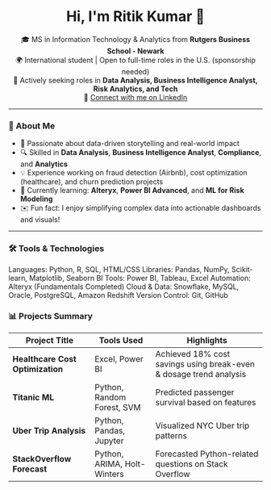 <h1 align="center">Hi, I'm Ritik Kumar 👋</h1>

<p align="center">
🎓 MS in Information Technology & Analytics from <strong>Rutgers Business School - Newark</strong><br>
🌍 International student | Open to full-time roles in the U.S. (sponsorship needed)<br>
💼 Actively seeking roles in <strong>Data Analysis, Business Intelligence Analyst, Risk Analytics, and Tech</strong><br>
🔗 <a href="https://www.linkedin.com/in/ritik-kumar-b9999b221" target="_blank">Connect with me on LinkedIn</a>
</p>

---

### 🚀 About Me

- 🧠 Passionate about data-driven storytelling and real-world impact
- 🔍 Skilled in **Data Analysis**, **Business Intelligence Analyst**, **Compliance**, and **Analytics**
- 💡 Experience working on fraud detection (Airbnb), cost optimization (healthcare), and churn prediction projects
- 🌱 Currently learning: **Alteryx**, **Power BI Advanced**, and **ML for Risk Modeling**
- ✉️ Fun fact: I enjoy simplifying complex data into actionable dashboards and visuals!

---

### 🛠️ Tools & Technologies


Languages:        Python, R, SQL, HTML/CSS
Libraries:        Pandas, NumPy, Scikit-learn, Matplotlib, Seaborn
BI Tools:         Power BI, Tableau, Excel
Automation:       Alteryx (Fundamentals Completed)
Cloud & Data:     Snowflake, MySQL, Oracle, PostgreSQL, Amazon Redshift
Version Control:  Git, GitHub


### 📊 Projects Summary

| Project Title                     | Tools Used                               | Highlights                                      |
|----------------------------------|------------------------------------------|-------------------------------------------------|
| **Healthcare Cost Optimization** | Excel, Power BI                          | Achieved 18% cost savings using break-even & dosage trend analysis |
| **Titanic ML**                   | Python, Random Forest, SVM               | Predicted passenger survival based on features  |
| **Uber Trip Analysis**           | Python, Pandas, Jupyter                  | Visualized NYC Uber trip patterns               |
| **StackOverflow Forecast**       | Python, ARIMA, Holt-Winters              | Forecasted Python-related questions on Stack Overflow |
